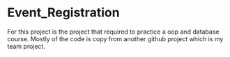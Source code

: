 # Event_Registration
For this project is the project that required to practice a oop and database course.
Mostly of the code is copy from another github project which is my team project.
